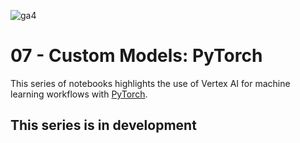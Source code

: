 ![ga4](https://www.google-analytics.com/collect?v=2&tid=G-6VDTYWLKX6&cid=1&en=page_view&sid=1&dl=statmike%2Fvertex-ai-mlops%2F07+-+PyTorch&dt=readme.md)

# 07 - Custom Models: PyTorch
This series of notebooks highlights the use of Vertex AI for machine learning workflows with [PyTorch](https://pytorch.org/).

## This series is in development
